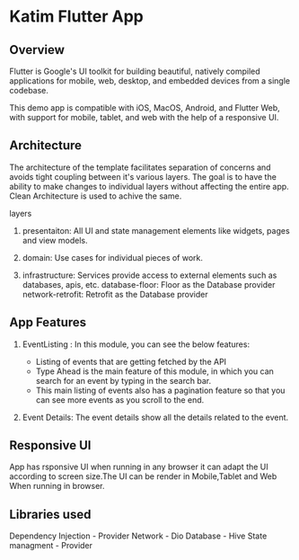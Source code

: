 
# Katim Flutter App


## Overview
Flutter is Google's UI toolkit for building beautiful, natively compiled applications for mobile, web, desktop, and embedded devices from a single codebase.

This demo app is compatible with iOS, MacOS, Android, and Flutter Web, with support for mobile, tablet, and web with the help of a responsive UI.
## Architecture
The architecture of the template facilitates separation of concerns and avoids tight coupling between it's various layers. The goal is to have the ability to make changes to individual layers without affecting the entire app. Clean Architecture is used to achive the same.

layers
1. presentaiton: All UI and state management elements like widgets, pages and view models.

2. domain: Use cases for individual pieces of work.

3. infrastructure: Services provide access to external elements such as databases, apis, etc.
database-floor: Floor as the Database provider
network-retrofit: Retrofit as the Database provider

## App Features
1. EventListing : In this module, you can see the below features:
    - Listing of events that are getting fetched by the API
    - Type Ahead is the main feature of this module, in which you can search for an event by typing in the search bar.
    - This main listing of events also has a pagination feature so that you can see more events as you scroll to the end.

2. Event Details: The event details show all the details related to the event.

## Responsive UI
App has rsponsive UI when running in any browser it can adapt the UI according to screen size.The UI can be render in Mobile,Tablet and Web When running in browser.

## Libraries used 
Dependency Injection - Provider
Network - Dio
Database - Hive
State managment - Provider

